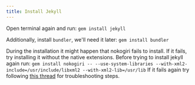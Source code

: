 ```yaml
---
title: Install Jekyll
---
```


Open terminal again and run:
`gem install jekyll`

Additionally, install `bundler`, we'll need it later:
`gem install bundler`

During the installation it might happen that nokogiri fails to install. If it fails, try installing it without the native extensions. Before trying to install jekyll again run:
`gem install nokogiri -- --use-system-libraries --with-xml2-include=/usr/include/libxml2 --with-xml2-lib=/usr/lib`
If it fails again try following [this thread][2] for troubleshooting steps.

[2]: https://github.com/sparklemotion/nokogiri/issues/1166
